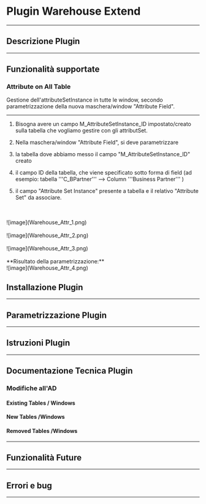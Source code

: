 # Plugin Warehouse Extend

---

## Descrizione Plugin

---

## Funzionalità supportate

### Attribute on All Table

Gestione dell'attributeSetInstance in tutte le window, secondo parametrizzazione della nuova maschera/window  "Attribute Field".
</br>

---

1. Bisogna avere un campo M_AttributeSetInstance_ID impostato/creato sulla tabella che vogliamo gestire con gli attributSet.

2. Nella maschera/window  "Attribute Field", si deve parametrizzare 

3. la tabella dove abbiamo messo il campo "M_AttributeSetInstance_ID" creato

4. il campo ID della tabella, che viene specificato sotto forma di field (ad esempio: tabella '''C_BPartner''' --> Column '''Business Partner''' )

5. il campo "Attribute Set Instance" presente a tabella e il relativo "Attribute Set" da associare.

</br>
</br>
![image](Warehouse_Attr_1.png)</br>
</br>
![image](Warehouse_Attr_2.png)</br>
</br>
![image](Warehouse_Attr_3.png)</br>
</br>
**Risultato della parametrizzazione:**
</br>
![image](Warehouse_Attr_4.png)

## Installazione Plugin

---

## Parametrizzazione Plugin

---

## Istruzioni Plugin

---

## Documentazione Tecnica Plugin

### Modifiche all'AD

#### Existing Tables / Windows

#### New Tables /Windows

#### Removed Tables /Windows

---

## Funzionalità Future

---

## Errori e bug

---